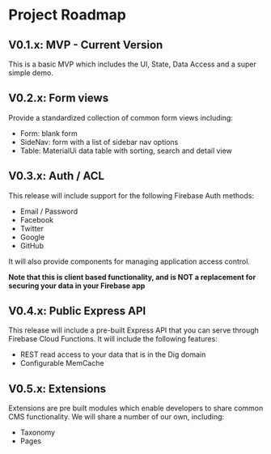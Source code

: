 Project Roadmap
===============

V0.1.x: MVP - Current Version
-----------------------------

This is a basic MVP which includes the UI, State, Data Access and a super simple demo.

V0.2.x: Form views
------------------

Provide a standardized collection of common form views including:

* Form: blank form
* SideNav: form with a list of sidebar nav options
* Table: MaterialUi data table with sorting, search and detail view

V0.3.x: Auth / ACL
------------------

This release will include support for the following Firebase Auth methods:

* Email / Password
* Facebook
* Twitter
* Google
* GitHub

It will also provide components for managing application access control. 

__Note that this is client based functionality, and is NOT a replacement for securing your data in your Firebase app__


V0.4.x: Public Express API
--------------------------

This release will include a pre-built Express API that you can serve through Firebase Cloud Functions. It will include the 
following features:

* REST read access to your data that is in the Dig domain
* Configurable MemCache


V0.5.x: Extensions
------------------

Extensions are pre built modules which enable developers to share common CMS functionality. We will share a number
of our own, including: 

* Taxonomy
* Pages



